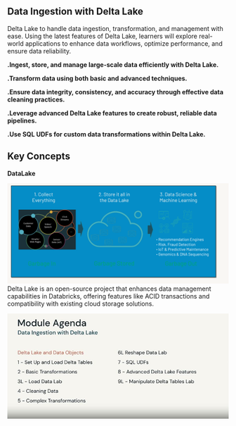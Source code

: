## Data Ingestion with Delta Lake

Delta Lake to handle data ingestion, transformation, and management with ease. Using the latest features of Delta Lake, learners will explore real-world applications to enhance data workflows, optimize performance, and ensure data reliability.
 

**.Ingest, store, and manage large-scale data efficiently with Delta Lake.**

**.Transform data using both basic and advanced techniques.**

**.Ensure data integrity, consistency, and accuracy through effective data cleaning practices.**

**.Leverage advanced Delta Lake features to create robust, reliable data pipelines.**

**.Use SQL UDFs for custom data transformations within Delta Lake.**

## Key Concepts
**DataLake**

![](DataLake.PNG?raw=True)
Delta Lake is an open-source project that enhances data management capabilities in Databricks, offering features like ACID transactions and compatibility with existing cloud storage solutions.






![](Delta_Lake_Objects.png?raw=True)
